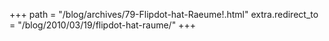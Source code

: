 +++
path = "/blog/archives/79-Flipdot-hat-Raeume!.html"
extra.redirect_to = "/blog/2010/03/19/flipdot-hat-raume/"
+++
